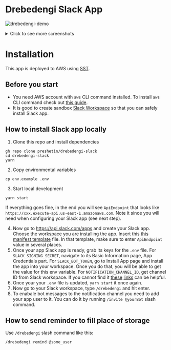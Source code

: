 <!--
title: 'Drebedengi Slack App'
description: 'Slack app that helps working with Drebedengi personal finance'
authorLink: 'https://github.com/preshetin'
authorName: 'Peter Reshetin'
-->

# Drebedengi Slack App

![drebedengi-demo](https://user-images.githubusercontent.com/4620130/205003685-42b40bf0-a997-41a0-80bb-e60df2c34996.gif)

<details>

<summary>Click to see more screenshots</summary>

### Add expenses to Drebedengi, check balance via Slack app
<img width="604" alt="CleanShot 2022-11-23 at 17 16 29@2x" src="https://user-images.githubusercontent.com/4620130/203544801-3ed966cd-bc81-49ca-87e2-596dbea38931.png">

<img width="571" alt="CleanShot 2022-11-23 at 17 18 07@2x" src="https://user-images.githubusercontent.com/4620130/203545083-fa04223c-be94-4a19-b7c1-2a8615dda746.png">

### Get notified about expenses and income

<img width="442" alt="CleanShot 2022-11-23 at 17 19 29@2x" src="https://user-images.githubusercontent.com/4620130/203545291-3c8884a0-6df2-45eb-a3c6-cd181990042b.png">

</details>

# Installation

This app is deployed to AWS using [SST](https://github.com/serverless-stack/sst). 

## Before you start
- You need AWS account with `aws` CLI command installed. To install `aws` CLI command check out [this guide](https://docs.aws.amazon.com/cli/latest/userguide/getting-started-install.html).
- It is good to create sandbox [Slack Workspace](https://slack.com/get-started) so that you can safely install Slack app.

## How to install Slack app locally
1. Clone this repo and install dependencies
```
gh repo clone preshetin/drebedengi-slack
cd drebedengi-slack
yarn
```

2. Copy environmental variables
```
cp env.example .env
```

3. Start local development
```
yarn start
```

If everything goes fine, in the end you will see `ApiEndpoint` that looks like `https://xxx.execute-api.us-east-1.amazonaws.com`. Note it since you will need when configuring your Slack app (see next step).

4. Now go to https://api.slack.com/apps and create your Slack app. Choose the workspace you are installing the app. Insert this [this manifest template](https://github.com/preshetin/drebedengi-slack/blob/main/app_manifest.yml) file. In that template, make sure to enter `ApiEndpoint` value in several places.
5. Once your app Slack app is ready, grab its keys for the `.env` file. For `SLACK_SIGNING_SECRET`, navigate to its Basic Information page, App Credentials part. For `SLACK_BOT_TOKEN`, go to Install App page and install the app into your workspace. Once you do that, you will be able to get the value for this env variable. For `NOTIFICATION_CHANNEL_ID`, get channel ID from Slack workspace. If you cannot find it [these](https://www.wikihow.com/Find-a-Channel-ID-on-Slack-on-PC-or-Mac) [links](https://help.socialintents.com/article/148-how-to-find-your-slack-team-id-and-slack-channel-id) can be helpful.
6. Once your your `.env` file is updated, `yarn start` it once again. 
7. Now go to your Slack workspace, type `/drebedengi` and hit enter.
8. To enabale bot messages to the notification channel you need to add your app user to it. You can do it by running `/invite @yourBot` slash command.


## How to send reminder to fill place of storage

Use `/drebedengi` slash command like this:

```
/drebedengi remind @some_user
```
